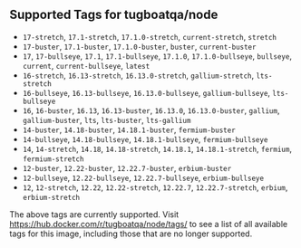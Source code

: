 ## Supported Tags for tugboatqa/node

* `17-stretch`, `17.1-stretch`, `17.1.0-stretch`, `current-stretch`, `stretch`
* `17-buster`, `17.1-buster`, `17.1.0-buster`, `buster`, `current-buster`
* `17`, `17-bullseye`, `17.1`, `17.1-bullseye`, `17.1.0`, `17.1.0-bullseye`, `bullseye`, `current`, `current-bullseye`, `latest`
* `16-stretch`, `16.13-stretch`, `16.13.0-stretch`, `gallium-stretch`, `lts-stretch`
* `16-bullseye`, `16.13-bullseye`, `16.13.0-bullseye`, `gallium-bullseye`, `lts-bullseye`
* `16`, `16-buster`, `16.13`, `16.13-buster`, `16.13.0`, `16.13.0-buster`, `gallium`, `gallium-buster`, `lts`, `lts-buster`, `lts-gallium`
* `14-buster`, `14.18-buster`, `14.18.1-buster`, `fermium-buster`
* `14-bullseye`, `14.18-bullseye`, `14.18.1-bullseye`, `fermium-bullseye`
* `14`, `14-stretch`, `14.18`, `14.18-stretch`, `14.18.1`, `14.18.1-stretch`, `fermium`, `fermium-stretch`
* `12-buster`, `12.22-buster`, `12.22.7-buster`, `erbium-buster`
* `12-bullseye`, `12.22-bullseye`, `12.22.7-bullseye`, `erbium-bullseye`
* `12`, `12-stretch`, `12.22`, `12.22-stretch`, `12.22.7`, `12.22.7-stretch`, `erbium`, `erbium-stretch`

The above tags are currently supported. Visit https://hub.docker.com/r/tugboatqa/node/tags/ to see a list of all available tags for this image, including those that are no longer supported.
